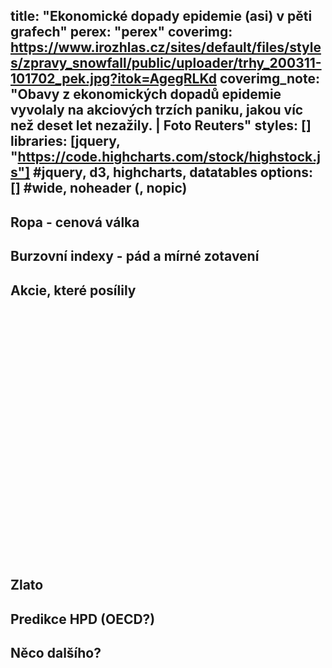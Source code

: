 title: "Ekonomické dopady epidemie (asi) v pěti grafech"
perex: "perex"
coverimg: https://www.irozhlas.cz/sites/default/files/styles/zpravy_snowfall/public/uploader/trhy_200311-101702_pek.jpg?itok=AgegRLKd
coverimg_note: "Obavy z ekonomických dopadů epidemie vyvolaly na akciových trzích paniku, jakou víc než deset let nezažily. | Foto Reuters"
styles: []
libraries: [jquery, "https://code.highcharts.com/stock/highstock.js"] #jquery, d3, highcharts, datatables
options: [] #wide, noheader (, nopic)
---
## Ropa - cenová válka
## Burzovní indexy - pád a mírné zotavení
## Akcie, které posílily
<wide>
<div id="posiluji" style="height: 400px; min-width: 310px"></div>
</wide>

## Zlato
## Predikce HPD (OECD?)
## Něco dalšího?